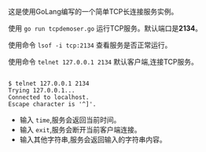 这是使用GoLang编写的一个简单TCP长连接服务实例。

使用 `go run tcpdemoser.go` 运行TCP服务。默认端口是**2134**。

使用命令 `lsof -i tcp:2134` 查看服务是否正常运行。

使用命令 `telnet 127.0.0.1 2134` 默认客户端,连接TCP服务。

```

$ telnet 127.0.0.1 2134
Trying 127.0.0.1...
Connected to localhost.
Escape character is '^]'.

```

* 输入 `time`,服务会返回当前时间。
* 输入 `exit`,服务会断开当前客户端连接。
* 输入其他字符串,服务会返回输入的字符串内容。

